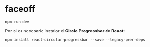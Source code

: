 # faceoff

```
npm run dev
```

Por si es necesario instalar el **Circle Progressbar de React**:
```
npm install react-circular-progressbar --save --legacy-peer-deps
```
